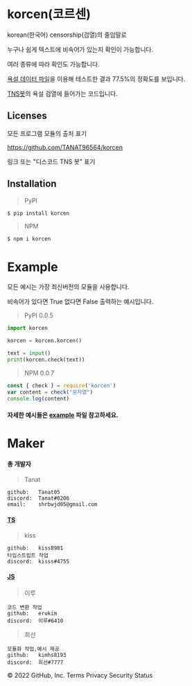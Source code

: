 # korcen(코르센)
korean(한국어) censorship(검열)의 줄임말로 

누구나 쉽게 텍스트에 비속어가 있는지 확인이 가능합니다.

여러 종류에 따라 확인도 가능합니다.

[욕설 데이터 파일](https://github.com/2runo/Curse-detection-data/blob/master/dataset.txt)을 이용해 테스트한 결과 77.5%의 정확도를 보입니다.

[TNS봇](https://discord.com/api/oauth2/authorize?client_id=848795383751639080&permissions=8&scope=bot%20applications.commands)의 욕설 검열에 들어가는 코드입니다.
## Licenses

모든 프로그램 모듈의 출처 표기

https://github.com/TANAT96564/korcen

링크 또는 "디스코드 TNS 봇" 표기 

## Installation
>PyPI
```sh
$ pip install korcen
```

>NPM
```sh
$ npm i korcen
```
# Example
모든 예시는 가장 최신버전의 모듈을 사용합니다.

비속어가 있다면 True 없다면 False 출력하는 예시입니다.

>PyPI  0.0.5
```py
import korcen

korcen = korcen.korcen()

text = input()
print(korcen.check(text))
```

>NPM 0.0.7
```js
const { check } = require('korcen')
var content = check("문자열")
console.log(content)
```

#### 자세한 예시들은 [example](https://github.com/Tanat05/korcen/tree/main/example) 파일 참고하세요.

# Maker

#### 총 개발자
>Tanat
```
github:   Tanat05
discord:  Tanat#0206
email:    shrbwjd05@gmail.com
```
#### [TS](https://github.com/Tanat05/korcen.ts)
>kiss
```
github:   kiss8981
타입스트립트 작업
discord:  kisss#4755
```
#### [JS](https://github.com/Tanat05/korcen/blob/main/korcen/korcen.js)
>이루
```
코드 변환 작업
github:   erukim
discord:  이루#6410
```
>희선
```
모듈화 작업,예시 제공
github:   kimhs8193
discord:  희선#7777
```

© 2022 GitHub, Inc.
Terms
Privacy
Security
Status

